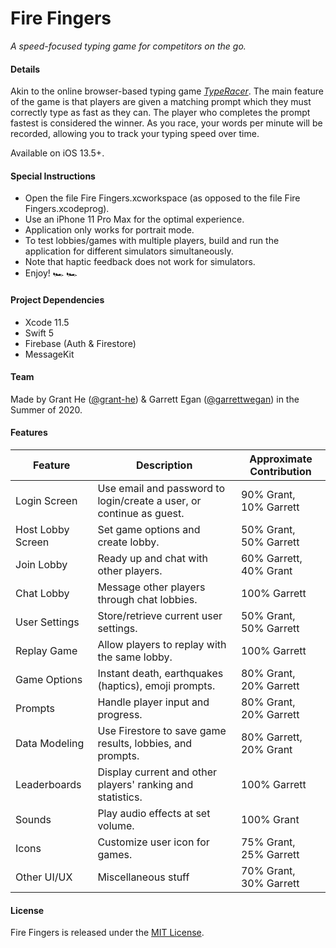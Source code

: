 # Fire Fingers
*A speed-focused typing game for competitors on the go.*

#### Details
Akin to the online browser-based typing game [*TypeRacer*](https://play.typeracer.com/). The main feature of the game is that players are given a matching prompt which they must correctly type as fast as they can. The player who completes the prompt fastest is considered the winner. As you race, your words per minute will be recorded, allowing you to track your typing speed over time.

Available on iOS 13.5+.

#### Special Instructions
- Open the file Fire Fingers.xcworkspace (as opposed to the file Fire Fingers.xcodeprog).
- Use an iPhone 11 Pro Max for the optimal experience.
- Application only works for portrait mode.
- To test lobbies/games with multiple players, build and run the application for different simulators simultaneously.
- Note that haptic feedback does not work for simulators.
- Enjoy! 🏎️ 🏎️

#### Project Dependencies
- Xcode 11.5
- Swift 5
- Firebase (Auth & Firestore)
- MessageKit

#### Team
Made by Grant He ([@grant-he](https://github.com/grant-he)) & Garrett Egan ([@garrettwegan](https://github.com/garrettwegan)) in the Summer of 2020.

#### Features
| Feature | Description | Approximate Contribution |
| ----------- | ----------- | ----------- |
| Login Screen | Use email and password to login/create a user, or continue as guest. | 90% Grant, 10% Garrett  |
| Host Lobby Screen | Set game options and create lobby. | 50% Grant, 50% Garrett |
| Join Lobby | Ready up and chat with other players. | 60% Garrett, 40% Grant |
| Chat Lobby | Message other players through chat lobbies. | 100% Garrett |
| User Settings | Store/retrieve current user settings. | 50% Grant, 50% Garrett |
| Replay Game | Allow players to replay with the same lobby. | 100% Garrett |
| Game Options | Instant death, earthquakes (haptics), emoji prompts. | 80% Grant, 20% Garrett |
| Prompts | Handle player input and progress. | 80% Grant, 20% Garrett |
| Data Modeling | Use Firestore to save game results, lobbies, and prompts. | 80% Garrett, 20% Grant |
| Leaderboards | Display current and other players' ranking and statistics.  | 100% Garrett |
| Sounds | Play audio effects at set volume. | 100% Grant |
| Icons | Customize user icon for games. | 75% Grant, 25% Garrett |
| Other UI/UX | Miscellaneous stuff | 70% Grant, 30% Garrett |

#### License
Fire Fingers is released under the [MIT License](https://github.com/grant-he/fire-fingers/blob/master/LICENSE).
